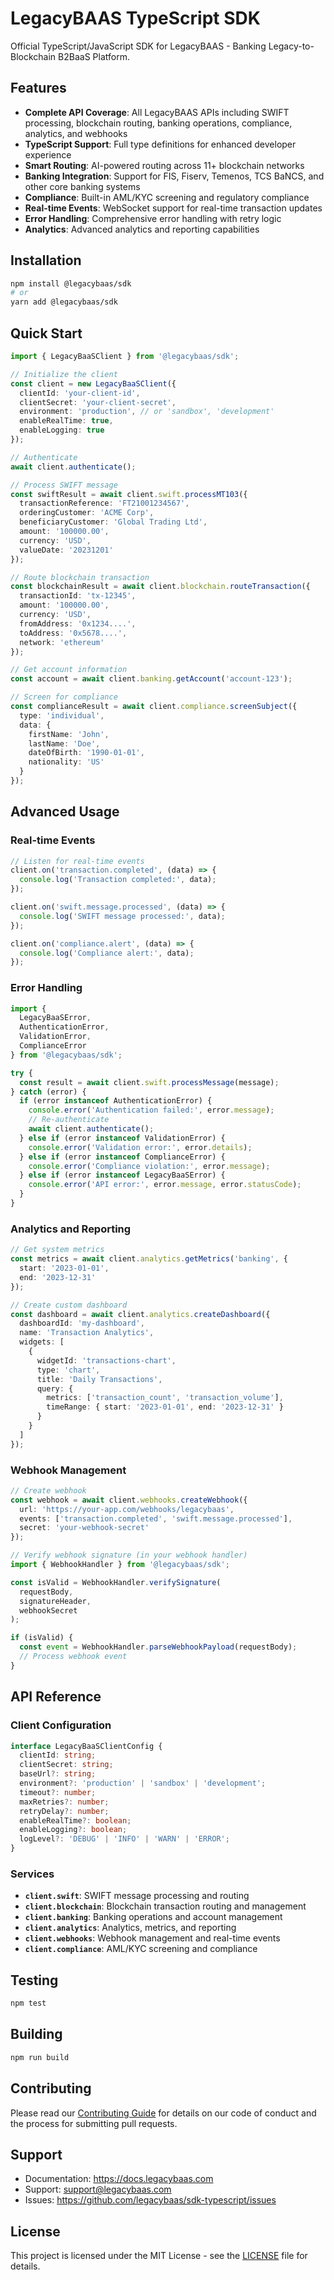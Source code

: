 # LegacyBAAS TypeScript SDK

Official TypeScript/JavaScript SDK for LegacyBAAS - Banking Legacy-to-Blockchain B2BaaS Platform.

## Features

- **Complete API Coverage**: All LegacyBAAS APIs including SWIFT processing, blockchain routing, banking operations, compliance, analytics, and webhooks
- **TypeScript Support**: Full type definitions for enhanced developer experience
- **Smart Routing**: AI-powered routing across 11+ blockchain networks
- **Banking Integration**: Support for FIS, Fiserv, Temenos, TCS BaNCS, and other core banking systems
- **Compliance**: Built-in AML/KYC screening and regulatory compliance
- **Real-time Events**: WebSocket support for real-time transaction updates
- **Error Handling**: Comprehensive error handling with retry logic
- **Analytics**: Advanced analytics and reporting capabilities

## Installation

```bash
npm install @legacybaas/sdk
# or
yarn add @legacybaas/sdk
```

## Quick Start

```typescript
import { LegacyBaaSClient } from '@legacybaas/sdk';

// Initialize the client
const client = new LegacyBaaSClient({
  clientId: 'your-client-id',
  clientSecret: 'your-client-secret',
  environment: 'production', // or 'sandbox', 'development'
  enableRealTime: true,
  enableLogging: true
});

// Authenticate
await client.authenticate();

// Process SWIFT message
const swiftResult = await client.swift.processMT103({
  transactionReference: 'FT21001234567',
  orderingCustomer: 'ACME Corp',
  beneficiaryCustomer: 'Global Trading Ltd',
  amount: '100000.00',
  currency: 'USD',
  valueDate: '20231201'
});

// Route blockchain transaction
const blockchainResult = await client.blockchain.routeTransaction({
  transactionId: 'tx-12345',
  amount: '100000.00',
  currency: 'USD',
  fromAddress: '0x1234....',
  toAddress: '0x5678....',
  network: 'ethereum'
});

// Get account information
const account = await client.banking.getAccount('account-123');

// Screen for compliance
const complianceResult = await client.compliance.screenSubject({
  type: 'individual',
  data: {
    firstName: 'John',
    lastName: 'Doe',
    dateOfBirth: '1990-01-01',
    nationality: 'US'
  }
});
```

## Advanced Usage

### Real-time Events

```typescript
// Listen for real-time events
client.on('transaction.completed', (data) => {
  console.log('Transaction completed:', data);
});

client.on('swift.message.processed', (data) => {
  console.log('SWIFT message processed:', data);
});

client.on('compliance.alert', (data) => {
  console.log('Compliance alert:', data);
});
```

### Error Handling

```typescript
import { 
  LegacyBaaSError, 
  AuthenticationError, 
  ValidationError,
  ComplianceError 
} from '@legacybaas/sdk';

try {
  const result = await client.swift.processMessage(message);
} catch (error) {
  if (error instanceof AuthenticationError) {
    console.error('Authentication failed:', error.message);
    // Re-authenticate
    await client.authenticate();
  } else if (error instanceof ValidationError) {
    console.error('Validation error:', error.details);
  } else if (error instanceof ComplianceError) {
    console.error('Compliance violation:', error.message);
  } else if (error instanceof LegacyBaaSError) {
    console.error('API error:', error.message, error.statusCode);
  }
}
```

### Analytics and Reporting

```typescript
// Get system metrics
const metrics = await client.analytics.getMetrics('banking', {
  start: '2023-01-01',
  end: '2023-12-31'
});

// Create custom dashboard
const dashboard = await client.analytics.createDashboard({
  dashboardId: 'my-dashboard',
  name: 'Transaction Analytics',
  widgets: [
    {
      widgetId: 'transactions-chart',
      type: 'chart',
      title: 'Daily Transactions',
      query: {
        metrics: ['transaction_count', 'transaction_volume'],
        timeRange: { start: '2023-01-01', end: '2023-12-31' }
      }
    }
  ]
});
```

### Webhook Management

```typescript
// Create webhook
const webhook = await client.webhooks.createWebhook({
  url: 'https://your-app.com/webhooks/legacybaas',
  events: ['transaction.completed', 'swift.message.processed'],
  secret: 'your-webhook-secret'
});

// Verify webhook signature (in your webhook handler)
import { WebhookHandler } from '@legacybaas/sdk';

const isValid = WebhookHandler.verifySignature(
  requestBody,
  signatureHeader,
  webhookSecret
);

if (isValid) {
  const event = WebhookHandler.parseWebhookPayload(requestBody);
  // Process webhook event
}
```

## API Reference

### Client Configuration

```typescript
interface LegacyBaaSClientConfig {
  clientId: string;
  clientSecret: string;
  baseUrl?: string;
  environment?: 'production' | 'sandbox' | 'development';
  timeout?: number;
  maxRetries?: number;
  retryDelay?: number;
  enableRealTime?: boolean;
  enableLogging?: boolean;
  logLevel?: 'DEBUG' | 'INFO' | 'WARN' | 'ERROR';
}
```

### Services

- **`client.swift`**: SWIFT message processing and routing
- **`client.blockchain`**: Blockchain transaction routing and management
- **`client.banking`**: Banking operations and account management
- **`client.analytics`**: Analytics, metrics, and reporting
- **`client.webhooks`**: Webhook management and real-time events
- **`client.compliance`**: AML/KYC screening and compliance

## Testing

```bash
npm test
```

## Building

```bash
npm run build
```

## Contributing

Please read our [Contributing Guide](CONTRIBUTING.md) for details on our code of conduct and the process for submitting pull requests.

## Support

- Documentation: https://docs.legacybaas.com
- Support: support@legacybaas.com
- Issues: https://github.com/legacybaas/sdk-typescript/issues

## License

This project is licensed under the MIT License - see the [LICENSE](LICENSE) file for details.